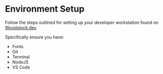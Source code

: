 # Environment Setup

Follow the steps outlined for setting up your developer workstation found
on [Woodstock.dev](https://www.woodstock.dev/resources/setup).

Specifically ensure you have:

* Fonts
* Git
* Terminal
* NodeJS
* VS Code